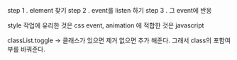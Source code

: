 step 1 . element 찾기
step 2 . event를 listen 하기
step 3 . 그 event에 반응

style 작업에 유리한 것은 css
event, animation 에 적합한 것은 javascript

classList.toggle -> 클래스가 있으면 제거 없으면 추가 해준다. 그래서 class의 포함여부를 바꿔준다.